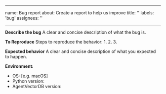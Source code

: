 
---
name: Bug report
about: Create a report to help us improve
title: ''
labels: 'bug'
assignees: ''

---

**Describe the bug**
A clear and concise description of what the bug is.

**To Reproduce**
Steps to reproduce the behavior:
1. 
2. 
3. 

**Expected behavior**
A clear and concise description of what you expected to happen.

**Environment:**
 - OS: [e.g. macOS]
 - Python version:
 - AgentVectorDB version:
